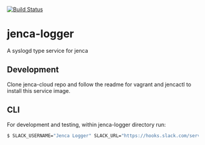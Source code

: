 [![Build Status](https://travis-ci.org/jenca-cloud/jenca-logger.svg?branch=master)](https://travis-ci.org/jenca-cloud/jenca-logger)

# jenca-logger

A syslogd type service for jenca

## Development

Clone jenca-cloud repo and follow the readme for vagrant and jencactl to install this service image.

## CLI

For development and testing, within jenca-logger directory run:
```bash
$ SLACK_USERNAME="Jenca Logger" SLACK_URL="https://hooks.slack.com/services/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" npm test
```